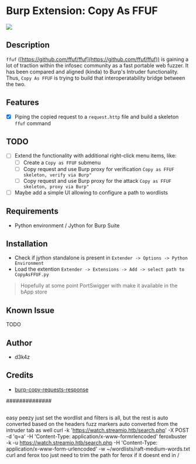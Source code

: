 # Burp Extension: Copy As FFUF

![](images/demo.png)

## Description

`ffuf` ([https://github.com/ffuf/ffuf](https://github.com/ffuf/ffuf)) is gaining a lot of traction within the infosec community as a fast portable web fuzzer. It has been compared and aligned (kinda) to Burp's Intruder functionality. Thus, `Copy As FFUF` is trying to build that interoperatability bridge between the two.

## Features

- [X] Piping the copied request to a `request.http` file and build a skeleton `ffuf` command

## TODO

- [ ] Extend the functionality with additional right-click menu items, like:
    - [ ] Create a `Copy as FFUF` submenu
    - [ ] Copy request and use Burp proxy for verification `Copy as FFUF skeleton, verify via Burp"`
    - [ ] Copy request and use Burp proxy for the attack `Copy as FFUF skeleton, proxy via Burp"`

- [ ] Maybe add a simple UI allowing to configure a path to wordlists

## Requirements

- Python environment / Jython for Burp Suite

## Installation

- Check if jython standalone is present in `Extender -> Options -> Python Environment`
- Load the extention `Extender -> Extensions -> Add -> select path to CopyAsFFUF.py`

> Hopefully at some point PortSwigger with make it available in the bApp store

## Known Issue

TODO

## Author

- d3k4z

## Credits

- [burp-copy-requests-response](https://github.com/CompassSecurity/burp-copy-request-response)

##############
##
##
##

easy peezy
just set the wordlist and filters is all, but the rest is auto converted based on the headers
fuzz markers auto converted from the intruder tab as well
curl -k  'https://watch.streamio.htb/search.php' -X POST -d 'q=a'  -H 'Content-Type: application/x-www-formrlencoded'
feroxbuster -k -u https://watch.streamio.htb/search.php  -H 'Content-Type: application/x-www-form-urlencoded' -w ~/wordlists/raft-medium-words.txt
curl and ferox too
just need to trim the path for ferox if it doesnt end in /
<br>
<br>
##
##
##
